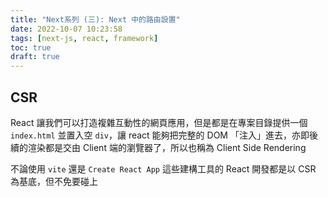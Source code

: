 ```yaml
---
title: "Next系列 (三): Next 中的路由設置"
date: 2022-10-07 10:23:58
tags: [next-js, react, framework]
toc: true
draft: true
---
```


## CSR

React 讓我們可以打造複雜互動性的網頁應用，但是都是在專案目錄提供一個 `index.html` 並置入空 `div`，讓 react 能夠把完整的 DOM 「注入」進去，亦即後續的渲染都是交由 Client 端的瀏覽器了，所以也稱為 Client Side Rendering

不論使用 `vite` 還是 `Create React App` 這些建構工具的 React 開發都是以 CSR 為基底，但不免要碰上
